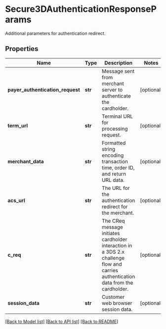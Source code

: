 # Secure3DAuthenticationResponseParams

Additional parameters for authentication redirect.
## Properties
Name | Type | Description | Notes
------------ | ------------- | ------------- | -------------
**payer_authentication_request** | **str** | Message sent from merchant server to authenticate the cardholder. | [optional] 
**term_url** | **str** | Terminal URL for processing request. | [optional] 
**merchant_data** | **str** | Formatted string encoding transaction time, order ID, and return URL data. | [optional] 
**acs_url** | **str** | The URL for the authentication redirect for the merchant. | [optional] 
**c_req** | **str** | The CReq message initiates cardholder interaction in a 3DS 2.x challenge flow and carries authentication data from the cardholder. | [optional] 
**session_data** | **str** | Customer web browser session data. | [optional] 

[[Back to Model list]](../README.md#documentation-for-models) [[Back to API list]](../README.md#documentation-for-api-endpoints) [[Back to README]](../README.md)


